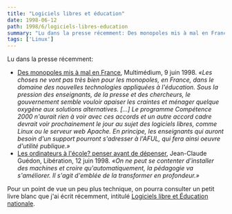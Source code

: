 ```yaml
---
title: "Logiciels libres et éducation"
date: 1998-06-12
path: 1998/6/logiciels-libres-education
summary: "Lu dans la presse récemment: Des monopoles mis à mal en France, Multimédium, 9 juin 1998."
tags: ['Linux']
---
```


<P>
Lu dans la presse récemment:
</P>

<UL>

<LI><A HREF="http://www.mmedium.com/cgi-bin/nouvelles.cgi?Id=1735">Des monopoles mis à mal en France</A>, Multimédium, 9 juin 1998.
<EM>«Les choses ne vont pas très bien pour les monopoles, en France, dans
le domaine des nouvelles technologies appliquées à l'éducation. Sous la
pression des enseignants, de la presse et des chercheurs, le gouvernement
semble vouloir apaiser les craintes et ménager quelque oxygène aux
solutions alternatives. [...]
Le programme Compétence 2000 n'aurait rien à voir avec ces accords et
un autre accord cadre devrait voir prochainement le jour au sujet des
logiciels libres, comme Linux ou le serveur web Apache. En principe, les
enseignants qui auront besoin d'un support pourront s'adresser à l'AFUL,
qui fera ainsi oeuvre d'utilité publique.»</EM>
<LI><A HREF="http://www.liberation.fr/multi/tribune/tri980612.html">Les ordinateurs à l'école?  penser avant de dépenser</A>,
Jean-Claude Guédon, Libération, 12 juin 1998.
<EM>«On ne peut se contenter d'installer des machines et croire
qu'automatiquement, la pédagogie va s'améliorer. Il s'agit d'emblée de
la transformer en profondeur.»</EM>
</UL>

<P>
Pour un point de vue un peu plus technique, on pourra consulter un
petit livre blanc que j'ai écrit récemment, intitulé
<A HREF="http://www.linux-center.org/articles/9806/menrt.html">Logiciels libre et Éducation nationale</A>.
</P>


